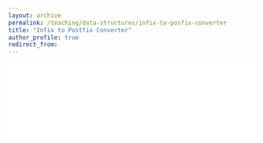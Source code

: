 ```yaml
---
layout: archive
permalink: /teaching/data-structures/infix-to-posfix-converter
title: "Infix to Postfix Converter"
author_profile: true
redirect_from: 
---
```


<iframe id="dynamic-iframe" src="../../../files/data_structures/slides/Bolum_04_Infix_to_Postfix.html" width="100%" style="border: none;"></iframe>

<script>
  const iframe = document.getElementById('dynamic-iframe');
  iframe.onload = () => {
    iframe.style.height = iframe.contentWindow.document.body.scrollHeight + 'px';
  };
</script>

